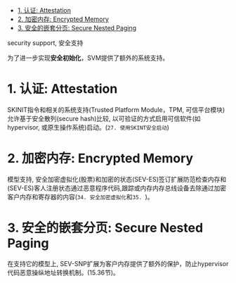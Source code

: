 
<!-- @import "[TOC]" {cmd="toc" depthFrom=1 depthTo=6 orderedList=false} -->

<!-- code_chunk_output -->

- [1. 认证: Attestation](#1-认证-attestation)
- [2. 加密内存: Encrypted Memory](#2-加密内存-encrypted-memory)
- [3. 安全的嵌套分页: Secure Nested Paging](#3-安全的嵌套分页-secure-nested-paging)

<!-- /code_chunk_output -->

security support, 安全支持

为了进一步实现**安全初始化**，SVM提供了额外的系统支持。

# 1. 认证: Attestation

SKINIT指令和相关的系统支持(Trusted Platform Module，TPM, 可信平台模块)允许基于安全散列(secure hash)比较, 以可验证的方式启用可信软件(如hypervisor, 或原生操作系统)启动。(`27. 使用SKINT安全启动`)

# 2. 加密内存: Encrypted Memory

模型支持, 安全加密虚拟化(股票)和加密的状态(SEV-ES)签订扩展防范检查内存和(SEV-ES)客人注册状态通过恶意程序代码,跟踪或内存内存总线设备去除通过加密客户内存和寄存器的内容(`34. 安全加密虚拟化`和`35. `)。

# 3. 安全的嵌套分页: Secure Nested Paging

在支持它的模型上, SEV-SNP扩展为客户内存提供了额外的保护，防止hypervisor代码恶意操纵地址转换机制。(15.36节)。